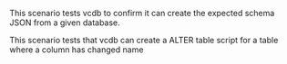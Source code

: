 This scenario tests vcdb to confirm it can create the expected schema JSON from a given database.

This scenario tests that vcdb can create a ALTER table script for a table where a column has changed name